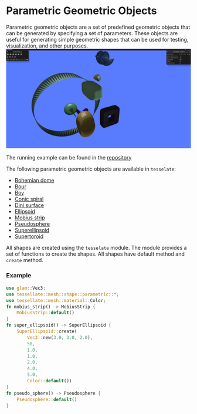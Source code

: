 # Parametric Geometric Objects

Parametric geometric objects are a set of predefined geometric objects 
that can be generated by specifying a set of parameters. 
These objects are useful for generating simple geometric shapes that can be used for testing, 
visualization, and other purposes.
<img src="pshapes.png" alt="Example"/> 

The running example can be found
in the <a href="https://github.com/besok/tessellate/tree/main/examples/parametric_shapes" target="_blank">repository</a>


The following parametric geometric objects are available in `tesselate`:
- [Bohemian dome](https://mathworld.wolfram.com/BohemianDome.html)
- [Bour](https://en.wikipedia.org/wiki/Bour%27s_minimal_surface)
- [Boy](https://en.wikipedia.org/wiki/Boy%27s_surface)
- [Conic spiral](https://en.wikipedia.org/wiki/Conic_spiral)
- [Dini surface](https://en.wikipedia.org/wiki/Dini%27s_surface)
- [Ellipsoid](https://en.wikipedia.org/wiki/Ellipsoid)
- [Mobius strip](https://en.wikipedia.org/wiki/M%C3%B6bius_strip)
- [Pseudosphere](https://en.wikipedia.org/wiki/Pseudosphere)
- [Superellipsoid](https://en.wikipedia.org/wiki/Superellipsoid)
- [Supertoroid](https://en.wikipedia.org/wiki/Supertoroid)

All shapes are created using the `tesselate` module.
The module provides a set of functions to create the shapes.
All shapes have  default method and `create` method.

### Example

```rust
use glam::Vec3;
use tessellate::mesh::shape::parametric::*;
use tessellate::mesh::material::Color;
fn mobius_strip() -> MobiusStrip {
    MobiusStrip::default()
}
fn super_ellipsoid() -> SuperEllipsoid {
    SuperEllipsoid::create(
        Vec3::new(3.0, 3.0, 2.0), 
        50, 
        1.0, 
        1.0, 
        2.0, 
        4.0, 
        5.0, 
        Color::default())
}
fn pseudo_sphere() -> Pseudosphere {
    Pseudosphere::default()
}

```